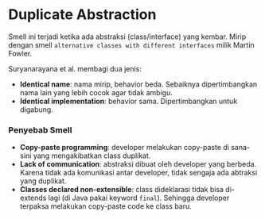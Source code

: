 # Duplicate Abstraction

Smell ini terjadi ketika ada abstraksi (class/interface) yang kembar. Mirip dengan smell `alternative classes with different interfaces` milik Martin Fowler.

Suryanarayana et al. membagi dua jenis:

- **Identical name**: nama mirip, behavior beda. Sebaiknya dipertimbangkan nama lain yang lebih cocok agar tidak ambigu.
- **Identical implementation**: behavior sama. Dipertimbangkan untuk digabung.

### Penyebab Smell

- **Copy-paste programming**: developer melakukan copy-paste di sana-sini yang mengakibatkan class duplikat.
- **Lack of communication**: abstraksi dibuat oleh developer yang berbeda. Karena tidak ada komunikasi antar developer, tidak sengaja ada abtraksi yang duplikat.
- **Classes declared non-extensible**: class dideklarasi tidak bisa di-extends lagi (di Java pakai keyword `final`). Sehingga developer terpaksa melakukan copy-paste code ke class baru.
